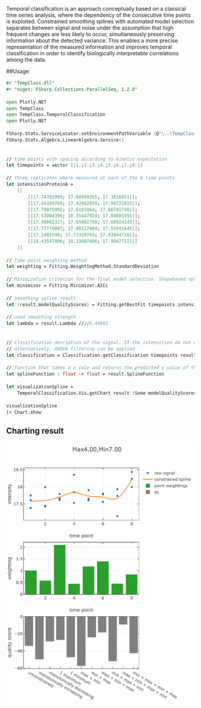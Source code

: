 Temporal classification is an approach conceptually based on a classical time series analysis, where the dependency of the consecutive time points is exploited. 
Constrained smoothing splines with automated model selection separates between signal and noise under the assumption that high frequent changes are less likely 
to occur, simultaneously preserving information about the detected variance. 
This enables a more precise representation of the measured information and improves temporal classification in order to 
identify biologically interpretable correlations among the data. 


##Usage:

```fsharp
#r "TempClass.dll"
#r "nuget: FSharp.Collections.ParallelSeq, 1.2.0"

open Plotly.NET
open TempClass
open TempClass.TemporalClassification
open Plotly.NET

FSharp.Stats.ServiceLocator.setEnvironmentPathVariable (@"\..\TempClass\lib")
FSharp.Stats.Algebra.LinearAlgebra.Service()


// time points with spacing according to kinetic expectation
let timepoints = vector [|1.;2.;3.;4.;5.;6.;7.;8.|]

// three replicates where measured at each of the 8 time points
let intensitiesProteinA = 
    [|
        [|17.74781999; 17.60999355; 17.3816851|];
        [|17.44109769; 17.42662059; 17.98721015|];
        [|17.79075992; 17.6181864; 17.66741748|];
        [|17.53004396; 18.35447924; 17.84085591|];
        [|17.90062327; 17.65002708; 17.60924143|];
        [|17.77776007; 17.80117604; 17.55941645|];
        [|17.1401598; 17.73320743; 17.93044716|];
        [|18.43547806; 18.23607406; 17.99477221|]
    |]

// Time point weighting method
let weighting = Fitting.WeightingMethod.StandardDeviation

// Minimization criterion for the final model selection. Shapebased optimization is carried out using mGCV
let minimizer = Fitting.Minimizer.AICc

// smoothing spline result
let (result,modelQualityScores) = Fitting.getBestFit timepoints intensitiesProteinA weighting minimizer

// used smoothing strength
let lambda = result.Lambda //226.44802


// classification decription of the signal. If the intensities do not exceed a range of 0.05, they are classified as constant signals
// alternatively, ANOVA filtering can be applied
let classification = Classification.getClassification timepoints result.TraceA result.TraceC 0.05 1.

// function that takes a x vale and returns the predicted y value of the constrained smoothing spline
let splineFunction : float -> float = result.SplineFunction

let visualizationSpline = 
    TemporalClassification.Vis.getChart result (Some modelQualityScores)

visualizationSpline
|> Chart.show

```

## Charting result

![example result](docs/img/docuExample.png)
